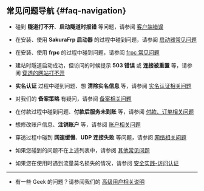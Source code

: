 ## 常见问题导航 {#faq-navigation}

- 碰到 **隧道打不开**、**启动隧道时报错** 等问题，请参阅 [客户端错误](/faq/client-error)

- 在安装、使用 **SakuraFrp 启动器** 的过程中碰到问题，请参阅 [启动器常见问题](/faq/launcher)

- 在安装、使用 **frpc** 的过程中碰到问题，请参阅 [frpc 常见问题](/faq/frpc)

- 建站时隧道启动成功，但访问的时候提示 **503 错误** 或 **连接被重置** 等，请参阅 [穿透的网站打不开](/faq/site-inaccessible)

- **实名认证** 过程中碰到问题、想 **清除实名信息** 等，请参阅 [实名认证相关问题](/faq/realname)

- 对我们的 **备案策略** 有疑问，请参阅 [备案相关问题](/faq/beian)

- 在付款过程中碰到问题、**付款后服务未到账** 等，请参阅 [付款、订单相关问题](/faq/payment)

- 想修改账户信息、**注销账户** 等，请参阅 [账户相关问题](/faq/account)

- 穿透过程中碰到 **网速缓慢**、**UDP 连接失败** 等问题，请参阅 [网络相关问题](/faq/network)

- 如果您碰到的问题不在上述列表中，请参阅 [其他常见问题](/faq/misc)

- 如果您在使用时遇到流量莫名损失的情况，请参阅 [安全实践-访问认证](/bestpractice/security#auth)

---

- 有一些 Geek 的问题？请参阅我们的 [高级用户相关说明](/geek)
